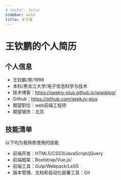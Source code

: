 ```yaml
---
# navbar: false
sidebar: auto
title: 关于我
---
```

#  王钦鹏的个人简历
## 个人信息

 - 王钦鹏/男/1998 
 - 本科/黑龙江大学/电子信息科学与技术
 - 技术博客：https://geekjy-plus.github.io/wqpblog/
 - Github：https://github.com/geekJy-plus
 - 期望职位：web前端工程师
 - 期望城市：北京
## 技能清单
以下均为我熟练使用的技能
- 前端开发：HTML5/CSS3/JavaScript/jQuery
- 前端框架：Bootstrap/Vue.js/
- 前端工具：Gulp/Webpack/LeSS
- 版本管理、文档和自动化部署工具：Git
